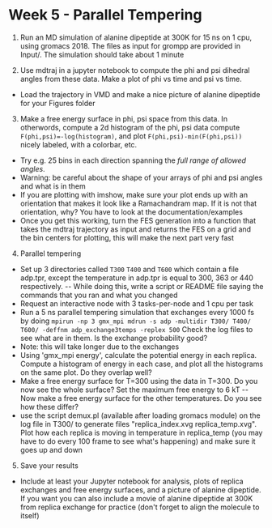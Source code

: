 # Week 5 - Parallel Tempering
1) Run an MD simulation of alanine dipeptide at 300K for 15 ns on 1 cpu, using gromacs 2018. The files as input for grompp are provided in Input/. The simulation should take about 1 minute

2) Use mdtraj in a jupyter notebook to compute the phi and psi dihedral angles from these data. Make a plot of phi vs time and psi vs time.
- Load the trajectory in VMD and make a nice picture of alanine dipeptide for your Figures folder

3) Make a free energy surface in phi, psi space from this data. In otherwords, compute a 2d histogram of the phi, psi data compute `F(phi,psi)=-log(histogram)`, and plot `F(phi,psi)-min(F(phi,psi))` nicely labeled, with a colorbar, etc. 
- Try e.g. 25 bins in each direction spanning the *full range of allowed angles*.
- Warning: be careful about the shape of your arrays of phi and psi angles and what is in them
- If you are plotting with imshow, make sure your plot ends up with an orientation that makes it look like a Ramachandram map. If it is not that orientation, why? You have to look at the documentation/examples
- Once you get this working, turn the FES generation into a function that takes the mdtraj trajectory as input and returns the FES on a grid and the bin centers for plotting, this will make the next part very fast

4) Parallel tempering 
- Set up 3 directories called `T300` `T400` and `T600` which contain a file adp.tpr, except the temperature in adp.tpr is equal to 300, 363 or 440 respectively.
-- While doing this, write a script or README file saying the commands that you ran and what you changed
- Request an interactive node with 3 tasks-per-node and 1 cpu per task
- Run a 5 ns parallel tempering simulation that exchanges every 1000 fs by doing
 `mpirun -np 3 gmx_mpi mdrun -s adp -multidir T300/ T400/ T600/ -deffnm adp_exchange3temps -replex 500`
Check the log files to see what are in them. Is the exchange probability good?
- Note: this will take longer due to the exchanges
- Using 'gmx_mpi energy', calculate the potential energy in each replica. Compute a histogram of energy in each case, and plot all the histograms on the same plot. Do they overlap well?
- Make a free energy surface for T=300 using the data in T=300. Do you now see the whole surface? Set the maximum free energy to 6 kT
--Now make a free energy surface for the other temperatures. Do you see how these differ? 
- use the script demux.pl (available after loading gromacs module) on the log file in T300/ to generate files "replica_index.xvg  replica_temp.xvg". Plot how each replica is moving in temperature in replica_temp (you may have to do every 100 frame to see what's happening) and make sure it goes up and down

5) Save your results
- Include at least your Jupyter notebook for analysis, plots of replica exchanges and free energy surfaces, and a picture of alanine dipeptide. If you want you can also include a movie of alanine dipeptide at 300K from replica exchange for practice (don't forget to align the molecule to itself)
